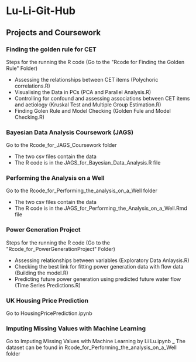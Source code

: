 # Lu-Li-Git-Hub
## Projects and Coursework

### Finding the golden rule for CET
Steps for the running the R code (Go to the "Rcode for Finding the Golden Rule" Folder)
- Assessing the relationships between CET items (Polychoric correlations.R)
- Visualising the Data in PCs (PCA and Parallel Analysis.R)
- Controlling for confound and assessing associations between CET items and aetiology (Kruskal Test and Multiple Group Estimation.R)
- Finding Golen Rule and Model Checking (Golden Fule and Model Checking.R)

### Bayesian Data Analysis Coursework (JAGS)
Go to the Rcode_for_JAGS_Coursework folder
- The two csv files contain the data 
- The R code is in the JAGS_for_Bayesian_Data_Analysis.R file

### Performing the Analysis on a Well
Go to the Rcode_for_Performing_the_analysis_on_a_Well folder
- The two csv files contain the data 
- The R code is in the JAGS_for_Performing_the_Analysis_on_a_Well.Rmd file

### Power Generation Project
Steps for the running the R code (Go to the "Rcode_for_PowerGenerationProject" Folder)
- Assessing relationships between variables (Exploratory Data Anlaysis.R)
- Checking the best link for fitting power generation data with flow data (Building the model.R)
- Predicting future power generation using predicted future water flow (Time Series Predictions.R)

### UK Housing Price Prediction
Go to HousingPricePrediction.ipynb

### Imputing Missing Values with Machine Learning
Go to Imputing Missing Values with Machine Learning by Li Lu.ipynb
_ The dataset can be found in Rcode_for_Performing_the_analysis_on_a_Well folder
